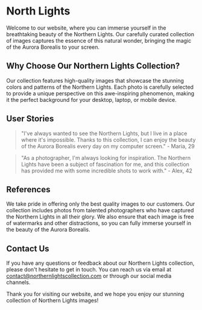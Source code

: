 <!--font:Cormorant Garamond-->

# North Lights

Welcome to our website, where you can immerse yourself in the breathtaking beauty of the Northern Lights. Our carefully curated collection of images captures the essence of this natural wonder, bringing the magic of the Aurora Borealis to your screen.

## Why Choose Our Northern Lights Collection?

Our collection features high-quality images that showcase the stunning colors and patterns of the Northern Lights. Each photo is carefully selected to provide a unique perspective on this awe-inspiring phenomenon, making it the perfect background for your desktop, laptop, or mobile device.

## User Stories

> "I've always wanted to see the Northern Lights, but I live in a place where it's impossible. Thanks to this collection, I can enjoy the beauty of the Aurora Borealis every day on my computer screen." - Maria, 29

> "As a photographer, I'm always looking for inspiration. The Northern Lights have been a subject of fascination for me, and this collection has provided me with some incredible shots to work with." - Alex, 42

## References

We take pride in offering only the best quality images to our customers. Our collection includes photos from talented photographers who have captured the Northern Lights in all their glory. We also ensure that each image is free of watermarks and other distractions, so you can fully immerse yourself in the beauty of the Aurora Borealis.

## Contact Us

If you have any questions or feedback about our Northern Lights collection, please don't hesitate to get in touch. You can reach us via email at [contact@northernlightscollection.com](mailto:contact@northernlightscollection.com) or through our social media channels.

Thank you for visiting our website, and we hope you enjoy our stunning collection of Northern Lights images!

<!--

Write me content for website with wallpaper which alt text is:

"A photograph of the Northern Lights, with the green and purple hues swirling in the night sky."

The name/title of the page should not be 1:1 copy of the alt text but rather a real content of the website which is using this wallpaper.

- Use markdown format 
- Start with heading
- Heading should be short and concise
- The content should look like a real website 
- The website should not be about the wallpaper, wallpaper is just a related background
- Heading should be contain work "wallpaper" or "background"
- Include real sections like references, contact, user stories, etc. use things relevant to the page purpose.
- Feel free to use structure like headings, bullets, numbering, blockquotes, paragraphs, horizontal lines, etc.
- You can use formatting like bold or _italic_
- You can include UTF-8 emojis
- Links should be only #hash anchors (and you can refer to the document itself)
- Do not include images


---


# Aurora Borealis Wallpaper: Bringing the Northern Lights to Your Screen

Welcome to our website, where you can find stunning wallpapers featuring the mesmerizing beauty of the Northern Lights. Our collection of Aurora Borealis wallpapers will transport you to the serene landscapes of the Arctic Circle, where you can witness the green and purple hues swirling in the night sky.

## Why Choose Our Aurora Borealis Wallpapers?

Our wallpapers are carefully curated to showcase the best of the Northern Lights. Each image is high-quality and captures the essence of this natural wonder, making it the perfect background for your desktop, laptop, or mobile device. 

## User Stories

> "I was looking for a wallpaper that could inspire me every day, and I found it with the Aurora Borealis wallpaper from this website. It's breathtakingly beautiful and reminds me of the magic of nature." - Sarah, 26

> "As an avid traveler, I've always been fascinated by the Northern Lights. Now, I can enjoy them every day on my computer screen thanks to these amazing wallpapers." - John, 35

## References

We take pride in offering only the best quality wallpapers to our customers. Our images are sourced from talented photographers who have captured the Northern Lights in all their glory. We also ensure that each wallpaper is free of watermarks and other distractions, so you can fully immerse yourself in the beauty of the Aurora Borealis.

## Contact Us

If you have any questions or feedback about our Aurora Borealis wallpapers, please don't hesitate to get in touch. You can reach us via email at [contact@auroraborealiswallpaper.com](mailto:contact@auroraborealiswallpaper.com) or through our social media channels.

Thank you for visiting our website, and we hope you enjoy our collection of Aurora Borealis wallpapers!


---


Heading should not include word "wallpaper". The website should not be about the wallpaper itself, wallpaper is just a related background, rewrite whole content.


---


# Discover the Magic of the Northern Lights with Our Stunning Collection

Welcome to our website, where you can immerse yourself in the breathtaking beauty of the Northern Lights. Our carefully curated collection of images captures the essence of this natural wonder, bringing the magic of the Aurora Borealis to your screen.

## Why Choose Our Northern Lights Collection?

Our collection features high-quality images that showcase the stunning colors and patterns of the Northern Lights. Each photo is carefully selected to provide a unique perspective on this awe-inspiring phenomenon, making it the perfect background for your desktop, laptop, or mobile device.

## User Stories

> "I've always wanted to see the Northern Lights, but I live in a place where it's impossible. Thanks to this collection, I can enjoy the beauty of the Aurora Borealis every day on my computer screen." - Maria, 29

> "As a photographer, I'm always looking for inspiration. The Northern Lights have been a subject of fascination for me, and this collection has provided me with some incredible shots to work with." - Alex, 42

## References

We take pride in offering only the best quality images to our customers. Our collection includes photos from talented photographers who have captured the Northern Lights in all their glory. We also ensure that each image is free of watermarks and other distractions, so you can fully immerse yourself in the beauty of the Aurora Borealis.

## Contact Us

If you have any questions or feedback about our Northern Lights collection, please don't hesitate to get in touch. You can reach us via email at [contact@northernlightscollection.com](mailto:contact@northernlightscollection.com) or through our social media channels.

Thank you for visiting our website, and we hope you enjoy our stunning collection of Northern Lights images!

-->
